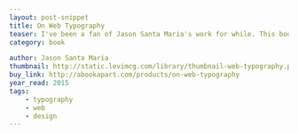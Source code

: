 ```yaml
---
layout: post-snippet
title: On Web Typography
teaser: I've been a fan of Jason Santa Maria's work for while. This books has some great quick hits for setting type of the web.
category: book

author: Jason Santa Maria
thumbnail: http://static.levimcg.com/library/thumbnail-web-typography.png
buy_link: http://abookapart.com/products/on-web-typography
year_read: 2015
tags:
    - typography
    - web
    - design
---
```

